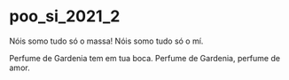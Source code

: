 # poo_si_2021_2

Nóis somo tudo só o massa!
Nóis somo tudo só o mí.

Perfume de Gardenia tem em tua boca.
Perfume de Gardenia, perfume de amor.
